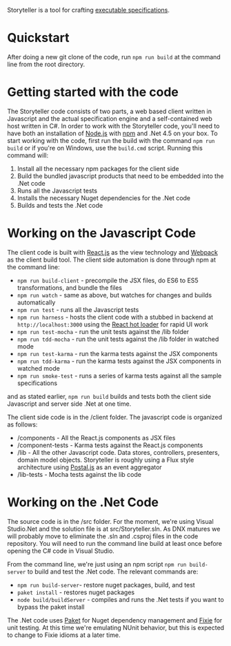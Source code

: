 Storyteller is a tool for crafting [executable specifications](http://www.agilemodeling.com/essays/executableSpecifications.htm). 

Quickstart
==========

After doing a new git clone of the code, run `npm run build` at the command line from the root directory.

Getting started with the code
=============================

The Storyteller code consists of two parts, a web based client written in Javascript and the actual specification engine and a self-contained web host written in C#. In order to work with the Storyteller code, you'll need to have both an installation of [Node.js](https://nodejs.org) with [npm](https://www.npmjs.com) and .Net 4.5 on your box. To start working with the code, first run the build with the command `npm run build` or if you're on Windows, use the `build.cmd` script. Running this command will:

1. Install all the necessary npm packages for the client side
2. Build the bundled javascript products that need to be embedded into the .Net code
3. Runs all the Javascript tests
4. Installs the necessary Nuget dependencies for the .Net code
5. Builds and tests the .Net code


Working on the Javascript Code
==========================

The client code is built with [React.js](http://facebook.github.io/react/) as the view technology and [Webpack](http://webpack.github.io) as the client build tool. The client side automation is done through npm at the command line:

* `npm run build-client` - precompile the JSX files, do ES6 to ES5 transformations, and bundle the files
* `npm run watch` - same as above, but watches for changes and builds automatically
* `npm run test` - runs all the Javascript tests
* `npm run harness` - hosts the client code with a stubbed in backend at `http://localhost:3000` using the [React hot loader](http://gaearon.github.io/react-hot-loader/) for rapid UI work
* `npm run test-mocha` - run the unit tests against the /lib folder
* `npm run tdd-mocha` - run the unit tests against the /lib folder in watched mode
* `npm run test-karma` - run the karma tests against the JSX components
* `npm run tdd-karma` - run the karma tests against the JSX components in watched mode
* `npm run smoke-test` - runs a series of karma tests against all the sample specifications

and as stated earlier, `npm run build` builds and tests both the client side Javascript and server side .Net at one time. 


The client side code is in the /client folder. The javascript code is organized as follows:

* /components - All the React.js components as JSX files
* /component-tests - Karma tests against the React.js components
* /lib - All the other Javascript code. Data stores, controllers, presenters, domain model objects. Storyteller is roughly using a Flux style architecture using [Postal.js](https://github.com/postaljs) as an event aggregator
* /lib-tests - Mocha tests against the lib code


Working on the .Net Code
===============================
The source code is in the /src folder. For the moment, we're using Visual Studio.Net and the solution file is at src/Storyteller.sln. As DNX matures we will probably move to eliminate the .sln and .csproj files in the code repository. You will need to run the command line build at least once before opening the C# code in Visual Studio.

From the command line, we're just using an npm script `npm run build-server` to build and test the .Net code. The relevant commands are:

* `npm run build-server`- restore nuget packages, build, and test
* `paket install` - restores nuget packages
* `node build/buildServer` - compiles and runs the .Net tests if you want to bypass the paket install


The .Net code uses [Paket](http://fsprojects.github.io/Paket/) for Nuget dependency management and [Fixie](http://fixie.github.io) for unit testing. At this time we're emulating NUnit behavior, but this is expected to change to Fixie idioms at a later time. 

